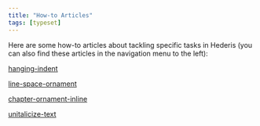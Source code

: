 ```yaml
---
title: "How-to Articles"
tags: [typeset]
---
```

 
<html><body><section data-type="chapter" class="hsecchapter" data-hederis-type="hsecchapter" id="intro-howto" data-pi-attrs="id: intro-howto; data-tags: typeset;" role="doc-chapter" data-tags="typeset" data-author-name=" " data-book-title=" " title="How-to Articles"><p class="hblkp" data-hederis-type="hblkp" id="ptxiUYNzO">Here are some how-to articles about tackling specific tasks in Hederis (you can also find these articles in the navigation menu to the left): </p><p class="hblkp" data-hederis-type="hblkp" id="pLUydmDQ9"><a href="{% link _docs/hanging-indent.md %}" class="hspana" data-hederis-type="hspana" id="pzWKRUEK7">hanging-indent</a></p><p class="hblkp" data-hederis-type="hblkp" id="pDHJO1qW8"><a href="{% link _docs/line-space-ornament.md %}" class="hspana" data-hederis-type="hspana" id="ptDZfJmRc">line-space-ornament</a></p><p class="hblkp" data-hederis-type="hblkp" id="pl6zKIUrp"><a href="{% link _docs/chapter-ornament-inline.md %}" class="hspana" data-hederis-type="hspana" id="pPsN1sXY0">chapter-ornament-inline</a></p><p class="hblkp" data-hederis-type="hblkp" id="pUlVBlhOc"><a href="{% link _docs/unitalicize-text.md %}" class="hspana" data-hederis-type="hspana" id="pfqqGoppJ">unitalicize-text</a></p></section></body></html>
